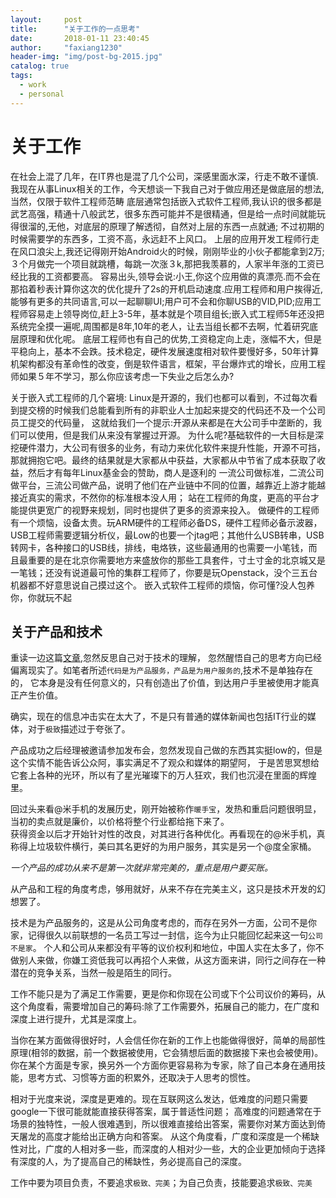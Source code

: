 ```yaml
---
layout:     post
title:      "关于工作的一点思考"
date:       2018-01-11 23:40:45
author:     "faxiang1230"
header-img: "img/post-bg-2015.jpg"
catalog: true
tags:
  - work
  - personal
---
```


# 关于工作
在社会上混了几年，在IT界也是混了几个公司，深感里面水深，行走不敢不谨慎.
我现在从事Linux相关的工作，今天想谈一下我自己对于做应用还是做底层的想法,当然，仅限于软件工程师范畴
底层通常包括嵌入式软件工程师,我认识的很多都是武艺高强，精通十八般武艺，很多东西可能并不是很精通，但是给一点时间就能玩得很溜的,无他，对底层的原理了解透彻，自然对上层的东西一点就通;
不过初期的时候需要学的东西多，工资不高，永远赶不上风口。
上层的应用开发工程师行走在风口浪尖上,我还记得刚开始Android火的时候，刚刚毕业的小伙子都能拿到2万;３个月做完一个项目就跳槽，每跳一次涨３k,那把我羡慕的，人家半年涨的工资已经比我的工资都要高。
容易出头,领导会说:小王,你这个应用做的真漂亮.而不会在那掐着秒表计算你这次的优化提升了2s的开机启动速度.应用工程师和用户挨得近,能够有更多的共同语言,可以一起聊聊UI;用户可不会和你聊USB的VID,PID;应用工程师容易走上领导岗位,赶上3-5年，基本就是个项目组长;嵌入式工程师5年还没把系统完全摸一遍呢,周围都是8年,10年的老人，让去当组长都不去啊，忙着研究底层原理和优化呢。
底层工程师也有自己的优势,工资稳定向上走，涨幅不大，但是平稳向上，基本不会跌。技术稳定，硬件发展速度相对软件要慢好多，50年计算机架构都没有革命性的改变，倒是软件语言，框架，平台爆炸式的增长，应用工程师如果５年不学习，那么你应该考虑一下失业之后怎么办?

关于嵌入式工程师的几个窘境:
Linux是开源的，我们也都可以看到，不过每次看到提交榜的时候我们总能看到所有的非职业人士加起来提交的代码还不及一个公司员工提交的代码量，
这就给我们一个提示:开源从来都是在大公司手中垄断的，我们可以使用，但是我们从来没有掌握过开源。
为什么呢?基础软件的一大目标是深挖硬件潜力，大公司有很多的业务，有动力来优化软件来提升性能，开源不可挡，那就拥抱它吧。最终的结果就是大家都从中获益，大家都从中节省了成本获取了收益，然后才有每年Linux基金会的赞助，商人是逐利的
一流公司做标准，二流公司做平台，三流公司做产品，说明了他们在产业链中不同的位置，越靠近上游才能越接近真实的需求，不然你的标准根本没人用；
站在工程师的角度，更高的平台才能提供更宽广的视野来规划，同时也提供了更多的资源来投入。
做硬件的工程师有一个烦恼，设备太贵。玩ARM硬件的工程师必备DS，硬件工程师必备示波器，USB工程师需要逻辑分析仪，最Low的也要一个jtag吧；其他什么USB转串，USB转网卡，各种接口的USB线，排线，电烙铁，这些最通用的也需要一小笔钱，而且最重要的是在北京你需要地方来盛放你的那些工具套件，寸土寸金的北京城又是一笔钱；还没有说道最可怜的集群工程师了，你要是玩Openstack，没个三五台机器都不好意思说自己摸过这个。
嵌入式软件工程师的烦恼，你可懂?没人包养你，你就玩不起

## 关于产品和技术
重读一边这篇[文章](http://www.wowotech.net/tech_discuss/140.html),忽然反思自己对于技术的理解，
忽然醒悟自己的思考方向已经偏离现实了。如笔者所述`代码是为产品服务，产品是为用户服务的`,技术不是单独存在的，
它本身是没有任何意义的，只有创造出了价值，到达用户手里被使用才能真正产生价值。  

确实，现在的信息冲击实在太大了，不是只有普通的媒体新闻也包括IT行业的媒体，对于`极致`描述过于夸张了。

产品成功之后经理被邀请参加发布会，忽然发现自己做的东西其实挺low的，但是这个实情不能告诉公众阿，事实满足不了观众和媒体的期望阿，
于是苦思冥想给它套上各种的光环，所以有了星光璀璨下的万人狂欢，我们也沉浸在里面的辉煌里。

回过头来看@米手机的发展历史，刚开始被称作`暖手宝`，发热和重启问题很明显，当初的卖点就是廉价，以价格将整个行业都给拖下来了。  
获得资金以后才开始针对性的改良，对其进行各种优化。再看现在的@米手机，真称得上垃圾软件横行，美曰其名更好的为用户服务，其实是另一个@度全家桶。

*一个产品的成功从来不是第一次就非常完美的，重点是用户要买账。*

从产品和工程的角度考虑，够用就好，从来不存在完美主义，这只是技术开发的幻想罢了。

技术是为产品服务的，这是从公司角度考虑的，而存在另外一方面，公司不是你家，记得很久以前联想的一名员工写过一封信，迄今为止只能回忆起来这一句`公司不是家`。
个人和公司从来都没有平等的议价权利和地位，中国人实在太多了，你不做别人来做，你嫌工资低我可以再招个人来做，从这方面来讲，同行之间存在一种潜在的竞争关系，当然一般是陌生的同行。

工作不能只是为了满足工作需要，更是你和你现在公司或下个公司议价的筹码，从这个角度看，需要增加自己的筹码:除了工作需要外，拓展自己的能力，在广度和深度上进行提升，尤其是深度上。

当你在某方面做得很好时，人会信任你在新的工作上也能做得很好，简单的局部性原理(相邻的数据，前一个数据被使用，它会猜想后面的数据接下来也会被使用)。
你在某个方面是专家，换另外一个方面你更容易称为专家，除了自己本身在通用技能，思考方式、习惯等方面的积累外，还取决于人思考的惯性。

相对于光度来说，深度是更难的。现在互联网这么发达，低难度的问题只需要google一下很可能就能直接获得答案，属于普适性问题；
高难度的问题通常在于场景的独特性，一般人很难遇到，所以很难直接给出答案，需要你对某方面达到倚天屠龙的高度才能给出正确方向和答案。
从这个角度看，广度和深度是一个稀缺性对比，广度的人相对多一些，而深度的人相对少一些，大的企业更加倾向于选择有深度的人，为了提高自己的稀缺性，务必提高自己的深度。

工作中要为项目负责，不要追求`极致、完美`；为自己负责，技能要追求`极致、完美`

